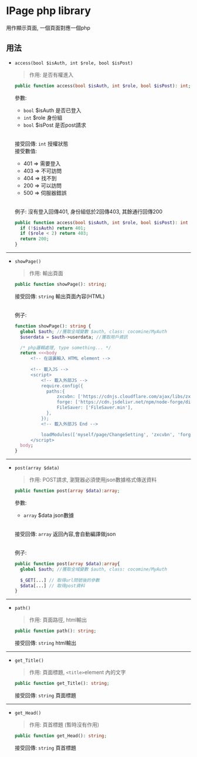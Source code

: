 IPage php library
===
用作顯示頁面, 一個頁面對應一個php

用法
---
+ `access(bool $isAuth, int $role, bool $isPost)`
  > 作用: 是否有權進入
  ```php
  public function access(bool $isAuth, int $role, bool $isPost): int;
  ```
  參數:
    * `bool` $isAuth 是否已登入
    * `int` $role 身份組
    * `bool` $isPost 是否post請求
  <br><br>

  接受回傳: `int` 授權狀態<br>
  接受數值:
    *  401 => 需要登入<br>
    *  403 => 不可訪問<br>
    *  404 => 找不到<br>
    *  200 => 可以訪問<br>
    *  500 => 伺服器錯誤
  <br><br>

  例子:
  沒有登入回傳401, 身份組低於2回傳403, 其餘通行回傳200
  ```php
  public function access(bool $isAuth, int $role, bool $isPost): int {
    if (!$isAuth) return 401;
    if ($role < 2) return 403;
    return 200;
  }
  ```

---
+ `showPage()`
  > 作用: 輸出頁面
  ```php
  public function showPage(): string;
  ```
  接受回傳: `string` 輸出頁面內容(HTML)
  <br><br>

  例子:
  ```php
  function showPage(): string {
    global $auth; //獲取全域變數 $auth, class: cocomine/MyAuth
    $userdata = $auth->userdata; //獲取用戶資訊
  
    /* php邏輯處理, type something... */
    return <<<body
        <!-- 在這裏輸入 HTML element -->
        
        <!-- 載入JS -->
        <script>
            <!-- 載入外部JS -->
            require.config({
              paths:{
                  zxcvbn: ['https://cdnjs.cloudflare.com/ajax/libs/zxcvbn/4.4.2/zxcvbn'],
                  forge: ['https://cdn.jsdelivr.net/npm/node-forge/dist/forge.min'],
                  FileSaver: ['FileSaver.min'],
              },
            });
            <!-- 載入外部JS End -->
  
            loadModules(['myself/page/ChangeSetting', 'zxcvbn', 'forge', 'FileSaver'])
        </script>
    body;
  }
  ```

---
+ `post(array $data)`
  > 作用: POST請求, 瀏覽器必須使用json數據格式傳送資料
  ```php
  public function post(array $data):array;
  ```
  參數:
  * `array` $data json數據
  <br><br>

  接受回傳: `array` 返回內容,會自動編譯做json
  <br><br>

  例子:
  ```php
  public function post(array $data):array{
    global $auth; //獲取全域變數 $auth, class: cocomine/MyAuth
    
    $_GET[...] // 取得url問號後的參數
    $data[...] // 取得post資料
  }
  ```

---
+ `path()`
  > 作用: 頁面路徑, html輸出
  ```php
  public function path(): string;
  ```
  接受回傳: `string` html輸出

---
+ `get_Title()`
  > 作用: 頁面標題, `<title>`element 內的文字
  ```php
  public function get_Title(): string;
  ```
  接受回傳: `string` 頁面標題

---
+ `get_Head()`
  > 作用: 頁首標題 (暫時沒有作用)
  ```php
  public function get_Head(): string;
  ```
  接受回傳: `string` 頁首標題